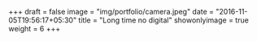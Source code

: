 +++
draft = false
image = "img/portfolio/camera.jpeg"
date = "2016-11-05T19:56:17+05:30"
title = "Long time no digital"
showonlyimage = true
weight = 6
+++

